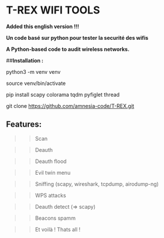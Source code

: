 # T-REX WIFI TOOLS

__Added this english version !!!__


**Un code basé sur python pour tester la securité des wifis**

**A Python-based code to audit wireless networks.**

##**Installation :**

python3 -m venv venv

source venv/bin/activate

pip install scapy colorama tqdm pyfiglet thread


git clone https://github.com/amnesia-code/T-REX.git


## Features:
  
  >>Scan
  
  >>Deauth
  
  >>Deauth flood
  
  >>Evil twin menu
  
  >>Sniffing (scapy, wireshark, tcpdump, airodump-ng)
  
  >>WPS attacks

  >>Deauth detect (=> scapy)

  >>Beacons spamm
  
  >>Et voilà !
  >>Thats all !






